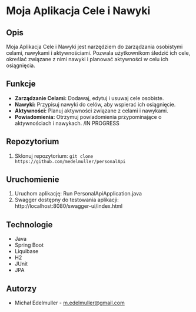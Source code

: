 # Moja Aplikacja Cele i Nawyki

## Opis

Moja Aplikacja Cele i Nawyki jest narzędziem do zarządzania osobistymi celami, nawykami i aktywnościami. Pozwala użytkownikom śledzić ich cele, określać związane z nimi nawyki i planować aktywności w celu ich osiągnięcia.

## Funkcje

- **Zarządzanie Celami:** Dodawaj, edytuj i usuwaj cele osobiste.
- **Nawyki:** Przypisuj nawyki do celów, aby wspierać ich osiągnięcie.
- **Aktywności:** Planuj aktywności związane z celami i nawykami.
- **Powiadomienia:** Otrzymuj powiadomienia przypominające o aktywnościach i nawykach. /IN PROGRESS

## Repozytorium

1. Sklonuj repozytorium: `git clone https://github.com/medelmuller/personalApi`

## Uruchomienie

1. Uruchom aplikację: Run PersonalApiApplication.java
2. Swagger dostępny do testowania aplikacji: http://localhost:8080/swagger-ui/index.html

## Technologie

- Java
- Spring Boot
- Liquibase
- H2
- JUnit
- JPA

## Autorzy

- Michał Edelmuller - m.edelmuller@gmail.com




